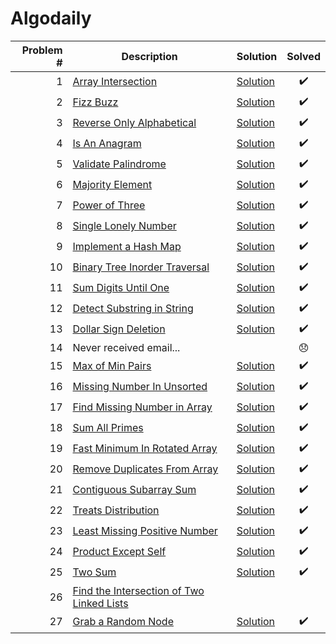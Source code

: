 # Algodaily

| Problem # | Description                                               | Solution                          | Solved |
| --------: | --------------------------------------------------------- | --------------------------------- | :----: |
|         1 | [Array Intersection](problems/001)                        | [Solution](problems/001/index.js) |   ✔️   |
|         2 | [Fizz Buzz](problems/002)                                 | [Solution](problems/002/index.js) |   ✔️   |
|         3 | [Reverse Only Alphabetical](problems/003)                 | [Solution](problems/003/index.js) |   ✔️   |
|         4 | [Is An Anagram](problems/004)                             | [Solution](problems/004/index.js) |   ✔️   |
|         5 | [Validate Palindrome](problems/005)                       | [Solution](problems/005/index.js) |   ✔️   |
|         6 | [Majority Element](problems/006)                          | [Solution](problems/006/index.js) |   ✔️   |
|         7 | [Power of Three](problems/007)                            | [Solution](problems/007/index.js) |   ✔️   |
|         8 | [Single Lonely Number](problems/008)                      | [Solution](problems/008/index.js) |   ✔️   |
|         9 | [Implement a Hash Map](problems/009)                      | [Solution](problems/009/index.js) |   ✔️   |
|        10 | [Binary Tree Inorder Traversal](problems/010)             | [Solution](problems/010/index.js) |   ✔️   |
|        11 | [Sum Digits Until One](problems/011)                      | [Solution](problems/011/index.js) |   ✔️   |
|        12 | [Detect Substring in String](problems/012)                | [Solution](problems/012/index.js) |   ✔️   |
|        13 | [Dollar Sign Deletion](problems/013)                      | [Solution](problems/013/index.js) |   ✔️   |
|        14 | Never received email...                                   |                                   |   😞   |
|        15 | [Max of Min Pairs](problems/015)                          | [Solution](problems/015/index.js) |   ✔️   |
|        16 | [Missing Number In Unsorted](problems/016)                | [Solution](problems/016/index.js) |   ✔️   |
|        17 | [Find Missing Number in Array](problems/017)              | [Solution](problems/017/index.js) |   ✔️   |
|        18 | [Sum All Primes](problems/018)                            | [Solution](problems/018/index.js) |   ✔️   |
|        19 | [Fast Minimum In Rotated Array](problems/019)             | [Solution](problems/019/index.js) |   ✔️   |
|        20 | [Remove Duplicates From Array](problems/020)              | [Solution](problems/020/index.js) |   ✔️   |
|        21 | [Contiguous Subarray Sum](problems/021)                   | [Solution](problems/021/index.js) |   ✔️   |
|        22 | [Treats Distribution](problems/022)                       | [Solution](problems/022/index.js) |   ✔️   |
|        23 | [Least Missing Positive Number](problems/023)             | [Solution](problems/023/index.js) |   ✔️   |
|        24 | [Product Except Self](problems/024)                       | [Solution](problems/024/index.js) |   ✔️   |
|        25 | [Two Sum](problems/025)                                   | [Solution](problems/025/index.js) |   ✔️   |
|        26 | [Find the Intersection of Two Linked Lists](problems/026) |                                   |        |
|        27 | [Grab a Random Node](problems/027)                        | [Solution](problems/027/index.js) |   ✔️   |
